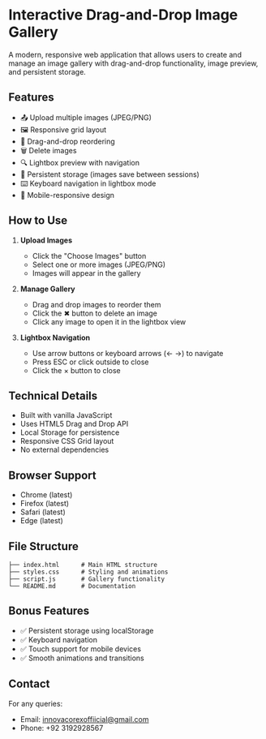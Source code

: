 # Interactive Drag-and-Drop Image Gallery

A modern, responsive web application that allows users to create and manage an image gallery with drag-and-drop functionality, image preview, and persistent storage.

## Features

- 📤 Upload multiple images (JPEG/PNG)
- 🖼️ Responsive grid layout
- 🔄 Drag-and-drop reordering
- 🗑️ Delete images
- 🔍 Lightbox preview with navigation
- 💾 Persistent storage (images save between sessions)
- ⌨️ Keyboard navigation in lightbox mode
- 📱 Mobile-responsive design

## How to Use

1. **Upload Images**
   - Click the "Choose Images" button
   - Select one or more images (JPEG/PNG)
   - Images will appear in the gallery

2. **Manage Gallery**
   - Drag and drop images to reorder them
   - Click the ✖ button to delete an image
   - Click any image to open it in the lightbox view

3. **Lightbox Navigation**
   - Use arrow buttons or keyboard arrows (← →) to navigate
   - Press ESC or click outside to close
   - Click the × button to close

## Technical Details

- Built with vanilla JavaScript
- Uses HTML5 Drag and Drop API
- Local Storage for persistence
- Responsive CSS Grid layout
- No external dependencies

## Browser Support

- Chrome (latest)
- Firefox (latest)
- Safari (latest)
- Edge (latest)

## File Structure

```
├── index.html      # Main HTML structure
├── styles.css      # Styling and animations
├── script.js       # Gallery functionality
└── README.md       # Documentation
```

## Bonus Features

- ✅ Persistent storage using localStorage
- ✅ Keyboard navigation
- ✅ Touch support for mobile devices
- ✅ Smooth animations and transitions

## Contact

For any queries:
- Email: innovacorexoffiicial@gmail.com
- Phone: +92 3192928567 